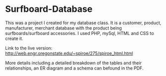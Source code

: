 Surfboard-Database
==================

This was a project I created for my database class. It is a customer, product, manufacturer, merchant database with the product being surfboards/surfboard accessories. I used PHP, mySql, HTML and CSS to create it.

Link to the live version: http://web.engr.oregonstate.edu/~spiroe/275/spiroe_html.html

More details including a detailed breakdown of the tables and their relationships, an ER diagram and a schema can befound in the PDF. 
